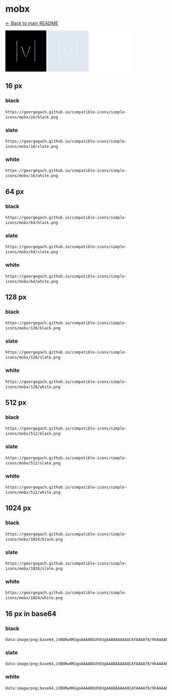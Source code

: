 # mobx

[← Back to main README](../../README.md)


<img src="./128/black.png" width="128" alt="mobx black icon" />
<img src="./128/slate.png" width="128" alt="mobx slate icon" />
<img src="./128/white.png" width="128" alt="mobx white icon" />

## 16 px

### black
```
https://georgegach.github.io/compatible-icons/simple-icons/mobx/16/black.png
```

### slate
```
https://georgegach.github.io/compatible-icons/simple-icons/mobx/16/slate.png
```

### white
```
https://georgegach.github.io/compatible-icons/simple-icons/mobx/16/white.png
```

## 64 px

### black
```
https://georgegach.github.io/compatible-icons/simple-icons/mobx/64/black.png
```

### slate
```
https://georgegach.github.io/compatible-icons/simple-icons/mobx/64/slate.png
```

### white
```
https://georgegach.github.io/compatible-icons/simple-icons/mobx/64/white.png
```

## 128 px

### black
```
https://georgegach.github.io/compatible-icons/simple-icons/mobx/128/black.png
```

### slate
```
https://georgegach.github.io/compatible-icons/simple-icons/mobx/128/slate.png
```

### white
```
https://georgegach.github.io/compatible-icons/simple-icons/mobx/128/white.png
```

## 512 px

### black
```
https://georgegach.github.io/compatible-icons/simple-icons/mobx/512/black.png
```

### slate
```
https://georgegach.github.io/compatible-icons/simple-icons/mobx/512/slate.png
```

### white
```
https://georgegach.github.io/compatible-icons/simple-icons/mobx/512/white.png
```

## 1024 px

### black
```
https://georgegach.github.io/compatible-icons/simple-icons/mobx/1024/black.png
```

### slate
```
https://georgegach.github.io/compatible-icons/simple-icons/mobx/1024/slate.png
```

### white
```
https://georgegach.github.io/compatible-icons/simple-icons/mobx/1024/white.png
```

## 16 px in base64

### black
```
data:image/png;base64,iVBORw0KGgoAAAANSUhEUgAAABAAAAAQCAYAAAAf8/9hAAAABmJLR0QA/wD/AP+gvaeTAAAApklEQVQ4jcXTQQuCQBAF4E/zUHQKvNT//22ZUXRMibKDKyzWitihBwPL7Ns3b2ZYqNEtjDoLh8XIf3kMRXRucMEK+wS/whMl1mMH3UxHuVHb48FUX3LJu1TFJ05RpUvIfaD4ltTPocUZGR4hN1tgEGkCJ7nqKYGD3voWmxRpaup5iHaKFzu446bveUA54nc4Yje4ipUzvCYcDXjFRf7/F3L9rpfi+gaJRDtBfiam6QAAAABJRU5ErkJggg==
```

### slate
```
data:image/png;base64,iVBORw0KGgoAAAANSUhEUgAAABAAAAAQCAYAAAAf8/9hAAAABmJLR0QA/wD/AP+gvaeTAAAA1UlEQVQ4jaWTT0vDQBDFf2+SQ0NPQikofv/v5aXGEGlvtkj29VBDV90NEuc0LO/fDLN66U9vgj0ryjDEWjKAYB9ryXO1WX9GHoEG67Fs6VdgwtoBG4A8gXEEXrAz4Iiv7leCDtyB+rqCBP6WrraDCamfnQSjpKkEbEuPQKPkSxLDjc8nyQ36uwBAA5yFW6TqZqoCxk8QI/YW6Gq4+h1IIRxIlyVcnuADdIQk7sPufuQyxAH8MKfKlYVSKi0qQ4BSInPIE2ywnhfolC70338hDMNasu33K3VWQOpTdME/AAAAAElFTkSuQmCC
```

### white
```
data:image/png;base64,iVBORw0KGgoAAAANSUhEUgAAABAAAAAQCAYAAAAf8/9hAAAABmJLR0QA/wD/AP+gvaeTAAAArUlEQVQ4jcWTwQrCMBBEX2IPiiehCPr/36a1tHi0Rdr1kA2EtAklHjqwEJbZmcmGGBF5AVfK0BoRkcJhAOw/wwBVcB6ADjgAtwT/CUxADRzjBLIxkVXuIsFJq8kMmzhdynFSIe/UaW+Baq2J28MItOr61d5mAS8yKCf51DmBOy76GbebVeS2brXGHC9M8AHeuDt71BFfgAdw8alCZQPMmUQec2iy/1+wuLcuRf8D4vAntn/UyCIAAAAASUVORK5CYII=
```

